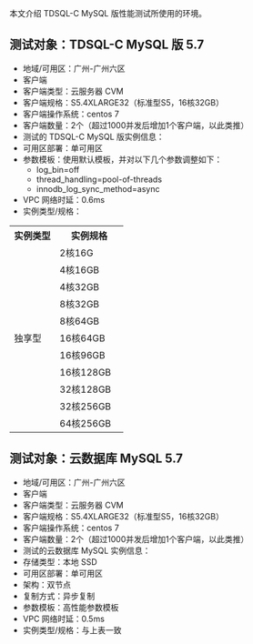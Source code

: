 本文介绍 TDSQL-C MySQL 版性能测试所使用的环境。

## 测试对象：TDSQL-C MySQL 版 5.7
- 地域/可用区：广州-广州六区
- 客户端
 - 客户端类型：云服务器 CVM
 - 客户端规格：S5.4XLARGE32（标准型S5，16核32GB）
 - 客户端操作系统：centos 7
 - 客户端数量：2个（超过1000并发后增加1个客户端，以此类推）
- 测试的 TDSQL-C MySQL 版实例信息：
 - 可用区部署：单可用区
 - 参数模板：使用默认模板，并对以下几个参数调整如下：
   - log_bin=off
   - thread_handling=pool-of-threads
   - innodb_log_sync_method=async
 - VPC 网络时延：0.6ms
 - 实例类型/规格：
 
<table>
<tr><th>实例类型</th>
<th>实例规格</th></tr>
<tr><td rowspan = "11"  width="40%">独享型</td><td>2核16G</td></tr>
<tr><td>4核16GB</td></tr>
<tr><td>4核32GB</td></tr>
<tr><td>8核32GB</td></tr>
<tr><td>8核64GB</td></tr>
<tr><td>16核64GB</td></tr>
<tr><td>16核96GB</td></tr>
<tr><td>16核128GB</td></tr>
<tr><td>32核128GB</td></tr>
<tr><td>32核256GB</td></tr>
<tr><td>64核256GB</td></tr>
</table>

## 测试对象：云数据库 MySQL 5.7
- 地域/可用区：广州-广州六区
- 客户端
 - 客户端类型：云服务器 CVM
 - 客户端规格：S5.4XLARGE32（标准型S5，16核32GB）
 - 客户端操作系统：centos 7
 - 客户端数量：2个（超过1000并发后增加1个客户端，以此类推）
- 测试的云数据库 MySQL 实例信息：
 - 存储类型：本地 SSD
 - 可用区部署：单可用区
 - 架构：双节点
 - 复制方式：异步复制
 - 参数模板：高性能参数模板
 - VPC 网络时延：0.5ms
 - 实例类型/规格：与上表一致

